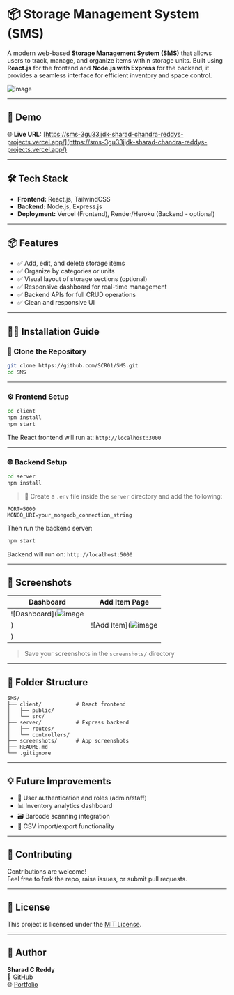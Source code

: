 # 📦 Storage Management System (SMS)

A modern web-based **Storage Management System (SMS)** that allows users to track, manage, and organize items within storage units. Built using **React.js** for the frontend and **Node.js with Express** for the backend, it provides a seamless interface for efficient inventory and space control.

![image](https://github.com/user-attachments/assets/90a228f0-fb4e-47bd-83df-e6c4044ddc8f)


---

## 🚀 Demo

🌐 **Live URL:** [https://sms-3gu33jjdk-sharad-chandra-reddys-projects.vercel.app/](https://sms-3gu33jjdk-sharad-chandra-reddys-projects.vercel.app/)

---

## 🛠️ Tech Stack

- **Frontend:** React.js, TailwindCSS  
- **Backend:** Node.js, Express.js  
- **Deployment:** Vercel (Frontend), Render/Heroku (Backend - optional)

---

## 📦 Features

- ✅ Add, edit, and delete storage items
- ✅ Organize by categories or units
- ✅ Visual layout of storage sections (optional)
- ✅ Responsive dashboard for real-time management
- ✅ Backend APIs for full CRUD operations
- ✅ Clean and responsive UI

---

## 🧑‍💻 Installation Guide

### 📁 Clone the Repository

```bash
git clone https://github.com/SCR01/SMS.git
cd SMS
```

---

### ⚙️ Frontend Setup

```bash
cd client
npm install
npm start
```

The React frontend will run at: `http://localhost:3000`

---

### 🌐 Backend Setup

```bash
cd server
npm install
```

> 📌 Create a `.env` file inside the `server` directory and add the following:

```env
PORT=5000
MONGO_URI=your_mongodb_connection_string
```

Then run the backend server:

```bash
npm start
```

Backend will run on: `http://localhost:5000`

---

## 📸 Screenshots

| Dashboard | Add Item Page |
|-----------|----------------|
| ![Dashboard](![image](https://github.com/user-attachments/assets/89d96235-b1a2-46be-bba1-2342d7fbdd1d)
) | ![Add Item](![image](https://github.com/user-attachments/assets/7c9679bc-4939-4294-a95e-809fa4933f75)
) |

> Save your screenshots in the `screenshots/` directory

---

## 📂 Folder Structure

```
SMS/
├── client/           # React frontend
│   ├── public/
│   └── src/
├── server/           # Express backend
│   ├── routes/
│   └── controllers/
├── screenshots/      # App screenshots
├── README.md
└── .gitignore
```

---

## 💡 Future Improvements

- 🔐 User authentication and roles (admin/staff)
- 📊 Inventory analytics dashboard
- 🗃️ Barcode scanning integration
- 📁 CSV import/export functionality

---

## 🤝 Contributing

Contributions are welcome!  
Feel free to fork the repo, raise issues, or submit pull requests.

---

## 📄 License

This project is licensed under the [MIT License](LICENSE).

---

## 👤 Author

**Sharad C Reddy**  
🔗 [GitHub](https://github.com/SCR01)  
🌐 [Portfolio](https://portfolio-scr.vercel.app)

